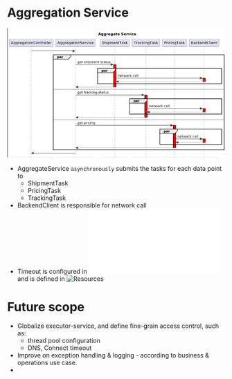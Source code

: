 # Aggregation Service
![ServiceSlow](/ServiceFlow.png)
- AggregateService `asynchronously` submits the tasks for each data point to 
  - ShipmentTask
  - PricingTask
  - TrackingTask
- BackendClient is responsible for network call
- Timeout is configured in ![Config](/aggregation-service/src/main/java/org/aggregation/Aggregation.java) and is defined in ![Resources](/aggregation-service/src/main/resources/application.yml)

# Future scope
- Globalize executor-service, and define fine-grain access control, such as:
  - thread pool configuration
  - DNS, Connect timeout
- Improve on exception handling & logging - according to business & operations use case.
- 